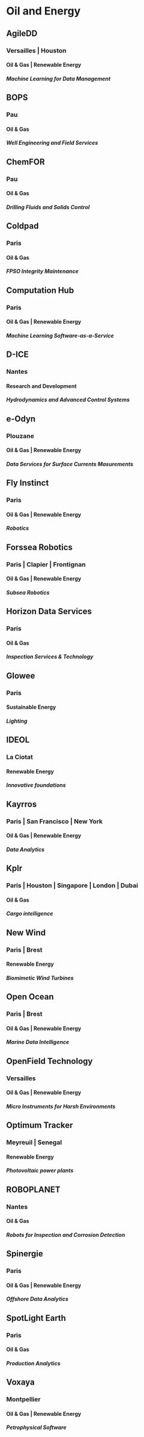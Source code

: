 # Oil and Energy

## AgileDD
###  Versailles | Houston
#### Oil & Gas | Renewable Energy
##### Machine Learning for Data Management

## BOPS
### Pau
#### Oil & Gas
##### Well Engineering and Field Services

## ChemFOR
### Pau
#### Oil & Gas
##### Drilling Fluids and Solids Control

## Coldpad
### Paris
#### Oil & Gas
##### FPSO Integrity Maintenance

## Computation Hub
### Paris
#### Oil & Gas | Renewable Energy
##### Machine Learning Software-as-a-Service

## D-ICE
### Nantes
#### Research and Development
##### Hydrodynamics and Advanced Control Systems

## e-Odyn
### Plouzane
#### Oil & Gas | Renewable Energy
##### Data Services for Surface Currents Masurements

## Fly Instinct
### Paris
#### Oil & Gas | Renewable Energy
##### Robotics

## Forssea Robotics
### Paris | Clapier | Frontignan
#### Oil & Gas | Renewable Energy
##### Subsea Robotics

## Horizon Data Services
### Paris
#### Oil & Gas
##### Inspection Services & Technology

## Glowee
### Paris
#### Sustainable Energy
##### Lighting

## IDEOL
### La Ciotat
#### Renewable Energy
##### Innovative foundations

## Kayrros
### Paris | San Francisco | New York
#### Oil & Gas | Renewable Energy
##### Data Analytics

## Kplr
### Paris | Houston | Singapore | London | Dubai
#### Oil & Gas
##### Cargo intelligence

## New Wind
### Paris | Brest
#### Renewable Energy
##### Biomimetic Wind Turbines

## Open Ocean
### Paris | Brest
#### Oil & Gas | Renewable Energy
##### Marine Data Intelligence

## OpenField Technology
### Versailles
#### Oil & Gas | Renewable Energy
##### Micro Instruments for Harsh Environments

## Optimum Tracker
### Meyreuil | Senegal
#### Renewable Energy
##### Photovoltaic power plants

## ROBOPLANET
### Nantes
#### Oil & Gas
##### Robots for Inspection and Corrosion Detection

## Spinergie
### Paris
#### Oil & Gas | Renewable Energy
##### Offshore Data Analytics

## SpotLight Earth
### Paris
#### Oil & Gas
##### Production Analytics

## Voxaya
### Montpellier
#### Oil & Gas | Renewable Energy
##### Petrophysical Software
